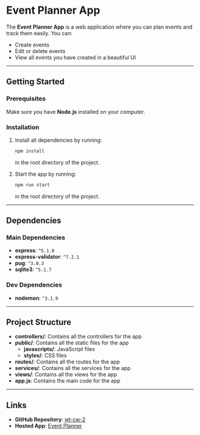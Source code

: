 # Event Planner App

The **Event Planner App** is a web application where you can plan events and track them easily. You can:
- Create events
- Edit or delete events
- View all events you have created in a beautiful UI

---

## Getting Started

### Prerequisites
Make sure you have **Node.js** installed on your computer.

### Installation
1. Install all dependencies by running:
   ```bash
   npm install
   ```
   in the root directory of the project.

2. Start the app by running:
   ```bash
   npm run start
   ```
   in the root directory of the project.

---

## Dependencies

### Main Dependencies
- **express**: `^5.1.0`
- **express-validator**: `^7.2.1`
- **pug**: `^3.0.3`
- **sqlite3**: `^5.1.7`

### Dev Dependencies
- **nodemon**: `^3.1.9`

---

## Project Structure

- **controllers/**: Contains all the controllers for the app
- **public/**: Contains all the static files for the app
  - **javascripts/**: JavaScript files
  - **styles/**: CSS files
- **routes/**: Contains all the routes for the app
- **services/**: Contains all the services for the app
- **views/**: Contains all the views for the app
- **app.js**: Contains the main code for the app

---

## Links

- **GitHub Repository**: [wt-cw-2](https://github.com/aleksandar-aleksic/wt-cw-2)
- **Hosted App**: [Event Planner](https://event-planner-aleksandar-aleksic.vercel.app)